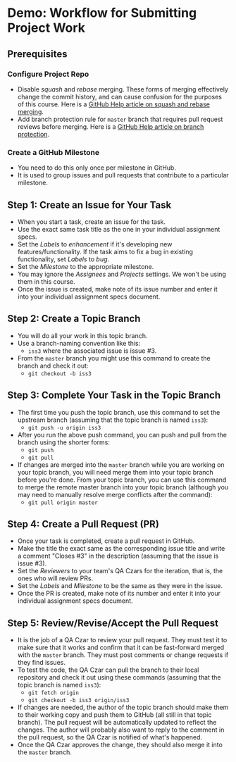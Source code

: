# Demo: Workflow for Submitting Project Work

## Prerequisites

### Configure Project Repo

- Disable _squash_ and _rebase_ merging. These forms of merging effectively change the commit history, and can cause confusion for the purposes of this course. Here is a [GitHub Help article on squash and rebase merging](https://help.github.com/articles/about-pull-request-merges/).
- Add branch protection rule for `master` branch that requires pull request reviews before merging. Here is a [GitHub Help article on branch protection](https://help.github.com/articles/configuring-protected-branches/).

### Create a GitHub Milestone

- You need to do this only once per milestone in GitHub.
- It is used to group issues and pull requests that contribute to a particular milestone.

## Step 1: Create an Issue for Your Task

- When you start a task, create an issue for the task.
- Use the exact same task title as the one in your individual assignment specs.
- Set the _Labels_ to _enhancement_ if it's developing new features/functionality. If the task aims to fix a bug in existing functionality, set _Labels_ to _bug_.
- Set the _Milestone_ to the appropriate milestone.
- You may ignore the _Assignees_ and _Projects_ settings. We won't be using them in this course.
- Once the issue is created, make note of its issue number and enter it into your individual assignment specs document.

## Step 2: Create a Topic Branch

- You will do all your work in this topic branch.
- Use a branch-naming convention like this:
  - `iss3` where the associated issue is issue #3.
- From the `master` branch you might use this command to create the branch and check it out:
  - `git checkout -b iss3`

## Step 3: Complete Your Task in the Topic Branch

- The first time you push the topic branch, use this command to set the upstream branch (assuming that the topic branch is named `iss3`):
  - `git push -u origin iss3`
- After you run the above push command, you can push and pull from the branch using the shorter forms:
  - `git push`
  - `git pull`
- If changes are merged into the `master` branch while you are working on your topic branch, you will need merge them into your topic branch before you're done. From your topic branch, you can use this command to merge the remote master branch into your topic branch (although you may need to manually resolve merge conflicts after the command):
  - `git pull origin master`

## Step 4: Create a Pull Request (PR)

- Once your task is completed, create a pull request in GitHub.
- Make the title the exact same as the corresponding issue title and write a comment "Closes #3" in the description (assuming that the issue is issue #3).
- Set the _Reviewers_ to your team's QA Czars for the iteration, that is, the ones who will review PRs.
- Set the _Labels_ and _Milestone_ to be the same as they were in the issue.
- Once the PR is created, make note of its number and enter it into your individual assignment specs document.

## Step 5: Review/Revise/Accept the Pull Request

- It is the job of a QA Czar to review your pull request. They must test it to make sure that it works and confirm that it can be fast-forward merged with the `master` branch. They must post comments or change requests if they find issues.
- To test the code, the QA Czar can pull the branch to their local repository and check it out using these commands (assuming that the topic branch is named `iss3`):
  - `git fetch origin`
  - `git checkout -b iss3 origin/iss3`
- If changes are needed, the author of the topic branch should make them to their working copy and push them to GitHub (all still in that topic branch). The pull request will be automatically updated to reflect the changes. The author will probably also want to reply to the comment in the pull request, so the QA Czar is notified of what's happened.
- Once the QA Czar approves the change, they should also merge it into the `master` branch.
